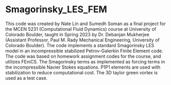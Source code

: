 # Smagorinsky_LES_FEM
This code was created by Nate Lin and Sumedh Soman as a final project for the MCEN 5231 (Computational Fluid Dynamics) course at University of Colorado Boulder, taught in Spring 2023 by Dr. Debanjan Mukherjee (Assistant Professor, Paul M. Rady Mechanical Engineering, University of Colorado Boulder). The code implements a standard Smagorinsky LES model in an incompressible stabilized Petrov-Galerkin Finite Element code. The code was based on homework assignment codes for the course, and utilizes FEniCS. 
The Smagorinsky terms as implemented as forcing terms in the incompressible Navier Stokes equations. P1P1 elements are used with stabilization to reduce computational cost. The 3D taylor green vortex is used as a test case.
